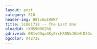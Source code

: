 ```yaml
---
layout: post 
category: S10 
header-img: H8lvAwIHWKY 
title: S10E1718 -- The Last One 
oloadid: rXN59N0K2hQ 
gdriveid: 0B1vQDqa4KyErcHRDNkJ6bHlDSGs 
bgcolor: A4273E
--- 
```

<!--more--> 
